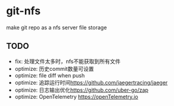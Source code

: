 # git-nfs

make git repo as a nfs server file storage


## TODO

* fix: 处理文件太多时，nfs不能获取到所有文件
* optimize: 历史commit数量可设置
* optimize: file diff when push
* optimize: 追踪运行时间<https://github.com/jaegertracing/jaeger>
* optimize: 日志输出优化<https://github.com/uber-go/zap>
* optimize: OpenTelemetry <https://openTelemetry.io>